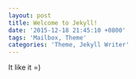 ```yaml
---
layout: post
title: Welcome to Jekyll!
date: '2015-12-18 21:45:10 +0800'
tags: 'Mailbox, Theme'
categories: 'Theme, Jekyll Writer'
---
```

It like it =)
